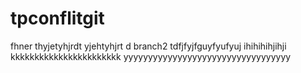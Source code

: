 # tpconflitgit
fhner
thyjetyhjrdt 
yjehtyhjrt d 
branch2 
tdfjfyjfguyfyufyuj 
ihihihihjihji 
kkkkkkkkkkkkkkkkkkkkkkk 
yyyyyyyyyyyyyyyyyyyyyyyyyyyyyyyyyy
